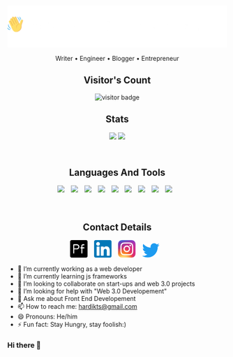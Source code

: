 <p align = "center"><img src="Hello-World-white.png"></p>
<p align = "center">Writer • Engineer • Blogger • Entrepreneur</p>
<h2 align="center"><b>Visitor's Count</b></h2>
<p align="center"><img src="https://profile-counter.glitch.me/%7BHardikShah04%7D/count.svg" alt="visitor badge"/></p>
<h2 align="center"><b>Stats</b></h2>
<p align="center">
<img src="https://github-readme-stats.vercel.app/api?username=HardikShah563&count_private=true&show_icons=true&&theme=chartreuse-dark&include_all_commits=true" width = "45%">
<img src="https://github-readme-streak-stats.herokuapp.com?user=HardikShah563&theme=chartreuse-dark" width = "45%">
</p>
<br>
<h2 align="center"><b>Languages And Tools</b></h2>

<div align="center">
<!--   <img src="https://img.shields.io/badge/Node.js-35495E?style=for-the-badge&logo=nodedotjs&logoColor=4FC08D" /> &ensp; -->
<!--   <img src="https://img.shields.io/badge/Express-38352A?style=for-the-badge&logo=express&logoColor=4FC08D" /> &ensp; -->
  <img src="https://img.shields.io/badge/-C-0769AD?style=for-the-badge&logo=c&logoColor=fefefe&labelColor=101010" /> &ensp;
  <img src="https://img.shields.io/badge/-C++-38352A?style=for-the-badge&logo=cplusplus&logoColor=98b982&labelColor=101010" /> &ensp;
  <img src="https://img.shields.io/badge/-Python-d1a01f?style=for-the-badge&logo=python&logoColor=98b982&labelColor=101010" /> &ensp;
  <img src="https://img.shields.io/badge/-Javascript-d1a01f?style=for-the-badge&logo=javascript&logoColor=d1a01f&labelColor=101010" /> &ensp;
  <img src="https://img.shields.io/badge/-HTML-e34F26?style=for-the-badge&logo=html5&logoColor=e34f26&labelColor=101010" /> &ensp;
  <img src="https://img.shields.io/badge/-CSS-0769AD?style=for-the-badge&logo=css3&logoColor=0769AD&labelColor=101010" /> &ensp;
  <img src="https://img.shields.io/badge/Bootstrap-563D7C?style=for-the-badge&logo=bootstrap&logoColor=fefefe&labelColor=101010" /> &ensp;
  <img src="https://img.shields.io/badge/React-563D7C?style=for-the-badge&logo=react&logoColor=61DAFB&labelColor=101010" /> &ensp;
  <img src="https://img.shields.io/badge/-Premiere Pro-d1a01f?style=for-the-badge&logo=adobepremierepro&logoColor=98b982&labelColor=101010" /> &ensp;
<!--   <img src="https://img.shields.io/badge/MongoDB-c58545?style=for-the-badge&logo=mongodb&logoColor=green&labelColor=101010" /> &ensp; -->
<!--   <img src="https://img.shields.io/badge/Meteor-5B665B?style=for-the-badge&logo=meteor&logoColor=green" /> &ensp; -->
<!--   <img src="https://img.shields.io/badge/Firebase-c58545?style=for-the-badge&logo=firebase&logoColor=F1E715&labelColor=101010" /> &ensp; -->
</div>
<br>
<br>

<div align = "center">
  <h2 align="center"><b>Contact Details</b></h2>
  <a target="_blank" href="https://hey-its-hardik.blogspot.com/"><img src = "portfolio.png" width = "40px"></a> &ensp;
  <a target="_blank" href="https://hey-its-hardik.blogspot.com/"><img src = "linkedin.png" width = "40px"></a> &ensp;
  <a target="_blank" href="https://hey-its-hardik.blogspot.com/"><img src = "insta.png" width = "40px"></a> &ensp;
  <a target="_blank" href="https://hey-its-hardik.blogspot.com/"><img src = "twitter.png" width = "40px"></a> &ensp;
</div>

- 🔭 I’m currently working as a web developer
- 🌱 I’m currently learning js frameworks
- 👯 I’m looking to collaborate on start-ups and web 3.0 projects
- 🤔 I’m looking for help with "Web 3.0 Developement"
- 💬 Ask me about Front End Developement
- 📫 How to reach me: hardikts@gmail.com
- 😄 Pronouns: He/him
- ⚡ Fun fact: Stay Hungry, stay foolish:)

### Hi there 👋
